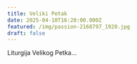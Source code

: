 ```yaml
---
title: Veliki Petak
date: 2025-04-10T16:20:00.000Z
featured: /img/passion-2168797_1920.jpg
draft: false
---
```

Liturgija Velikog Petka...
